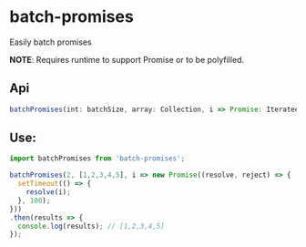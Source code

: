 # batch-promises

Easily batch promises

**NOTE**: Requires runtime to support Promise or to be polyfilled.

## Api

```js
batchPromises(int: batchSize, array: Collection, i => Promise: Iteratee)
```

## Use:

```js
import batchPromises from 'batch-promises';

batchPromises(2, [1,2,3,4,5], i => new Promise((resolve, reject) => {
  setTimeout(() => {
    resolve(i);
  }, 100);
}))
.then(results => {
  console.log(results); // [1,2,3,4,5]
});
```
